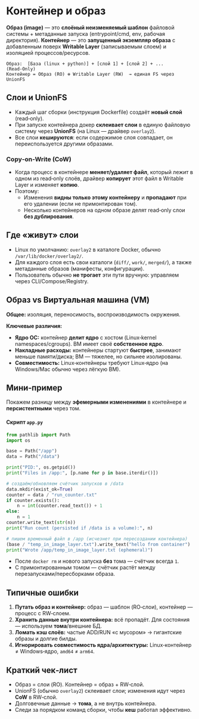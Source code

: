 # Контейнер и образ

**Образ (image)** — это **слоёный неизменяемый шаблон** файловой системы + метаданные запуска (entrypoint/cmd, env, рабочая директория). **Контейнер** — это **запущенный экземпляр образа** с добавленным поверх **Writable Layer** (записываемым слоем) и изоляцией процессов/ресурсов.

```
Образ:  [База (linux + python)] + [слой 1] + [слой 2] + ... (Read‑Only)
Контейнер = Образ (RO) ⊕ Writable Layer (RW)  → единая FS через UnionFS
```

## Слои и UnionFS

- Каждый шаг сборки (инструкция Dockerfile) создаёт **новый слой** (read‑only).
- При запуске контейнера докер **склеивает слои** в единую файловую систему через **UnionFS** (на Linux — драйвер `overlay2`).
- Все слои **кешируются**: если содержимое слоя совпадает, он переиспользуется другими образами.

### Copy‑on‑Write (CoW)

- Когда процесс в контейнере **меняет/удаляет файл**, который лежит в одном из read‑only слоёв, драйвер **копирует** этот файл в Writable Layer и изменяет **копию**.
- Поэтому:
  - Изменения **видны только этому контейнеру** и **пропадают** при его удалении (если не примонтирован том).
  - Несколько контейнеров на одном образе делят read‑only слои **без дублирования**.

## Где «живут» слои

- Linux по умолчанию: `overlay2` в каталоге Docker, обычно `/var/lib/docker/overlay2/`.
- Для каждого слоя есть свои каталоги (`diff/`, `work/`, `merged/`), а также метаданные образов (манифесты, конфигурации).
- Пользователь обычно **не трогает** эти пути вручную: управляем через CLI/Compose/Registry.

## Образ vs Виртуальная машина (VM)

**Общее:** изоляция, переносимость, воспроизводимость окружения.

**Ключевые различия:**

- **Ядро ОС:** контейнер **делит ядро** с хостом (Linux‑kernel namespaces/cgroups). ВМ имеет своё **собственное ядро**.
- **Накладные расходы:** контейнеры стартуют **быстрее**, занимают меньше памяти/диска; ВМ — тяжелее, но сильнее изолированы.
- **Совместимость:** Linux‑контейнеры требуют Linux‑ядро (на Windows/Mac обычно через лёгкую ВМ).

## Мини‑пример

Покажем разницу между **эфемерными изменениями** в контейнере и **персистентными** через том.

#### Скрипт `app.py`

```python
from pathlib import Path
import os

base = Path("/app")
data = Path("/data")

print("PID:", os.getpid())
print("Files in /app:", [p.name for p in base.iterdir()])

# создаём/обновляем счётчик запусков в /data
data.mkdir(exist_ok=True)
counter = data / "run_counter.txt"
if counter.exists():
    n = int(counter.read_text()) + 1
else:
    n = 1
counter.write_text(str(n))
print("Run count (persisted if /data is a volume):", n)

# пишем временный файл в /app (исчезнет при пересоздании контейнера)
(base / "temp_in_image_layer.txt").write_text("hello from container")
print("Wrote /app/temp_in_image_layer.txt (ephemeral)")
```

- После `docker rm` и нового запуска **без** тома — счётчик всегда `1`.
- С примонтированным томом — счётчик растёт между перезапусками/пересборками образа.

## Типичные ошибки

1. **Путать образ и контейнер:** образ — шаблон (RO‑слои), контейнер — процесс с RW‑слоем.
2. **Хранить данные внутри контейнера:** всё пропадёт. Для состояния — используем **тома**/внешние БД.
3. **Ломать кэш слоёв:** частые ADD/RUN «с мусором» → гигантские образы и долгие билды.
4. **Игнорировать совместимость ядра/архитектуры:** Linux‑контейнер ≠ Windows‑ядро, `amd64` ≠ `arm64`.

## Краткий чек‑лист

- Образ = слои (RO). Контейнер = образ + RW‑слой.
- UnionFS (обычно `overlay2`) склеивает слои; изменения идут через **CoW** в RW‑слой.
- Долговечные данные → **тома**, а не внутрь контейнера.
- Следи за порядком команд сборки, чтобы **кеш** работал эффективно.

